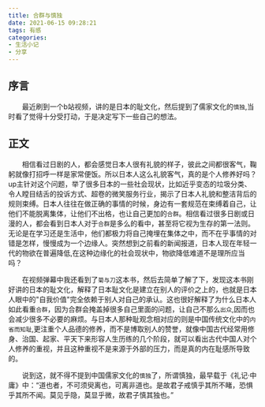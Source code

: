 ```yaml
---
title: 合群与慎独
date: 2021-06-15 09:28:21
tags: 有感
categories:
- 生活小记
- 分享
---
```


## 序言

&emsp;&emsp;最近刷到一个b站视频，讲的是日本的耻文化，然后提到了儒家文化的`慎独`,当时看了觉得十分受打动，于是决定写下一些自己的想法。

## 正文

&emsp;&emsp;相信看过日剧的人，都会感觉日本人很有礼貌的样子，彼此之间都很客气，鞠躬就像打招呼一样是家常便饭。所以日本人这么礼貌客气，真的是个人修养好吗？up主针对这个问题，举了很多日本的一些社会现状，比如近乎变态的垃圾分类、令人瞠目结舌的投诉方式、超卷的微笑服务行业，揭示了日本人礼貌和整洁背后的规则束缚。日本人往往在做正确的事情的时候，身边有一套规范在束缚着自己，让他们不能脱离集体，让他们不出格，也让自己更加的`合群`。相信看过很多日剧或日漫的人，都会看到日本人对于`合群`是多么的看中，甚至将它视为生存的第一法则。无论是在学习还是生活中，他们都极力将自己掩埋在集体之中，而不在乎事情的对错是怎样，慢慢成为一个边缘人。突然想到之前看的新闻报道，日本人现在年轻一代的物欲在普遍降低,在这种边缘化的社会现状中，物欲降低难道不是理所应当吗？

&emsp;&emsp;在视频弹幕中我还看到了`菊与刀`这本书，然后去简单了解了下，发现这本书刚好讲的日本的耻文化，解释了日本耻文化是建立在别人的评价之上的，也就是日本人眼中的"自我价值"完全依赖于别人对自己的承认。这也很好解释了为什么日本人如此看重`合群`，因为合群会掩盖掉很多自己里面的问题，让自己不那么`出众`,因而也会减少很多不必要的麻烦。与日本人那种耻观念相对应的则是中国传统文化中的`内省而知耻`,更注重个人品德的修养，而不是博取别人的赞誉，就像中国古代经常用修身、治国、起家、平天下来形容人生历练的几个阶段，就可以看出古代中国人对个人修养的重视，并且这种重视不是来源于外部的压力，而是真的内在耻感所导致的。

&emsp;&emsp;说到这，就不得不提到中国儒家文化的`慎独`了，所谓慎独，最早载于《礼记·中庸》中：“道也者，不可须臾离也，可离非道也。是故君子戒慎乎其所不睹，恐惧乎其所不闻。莫见乎隐，莫显乎微，故君子慎其独也。”